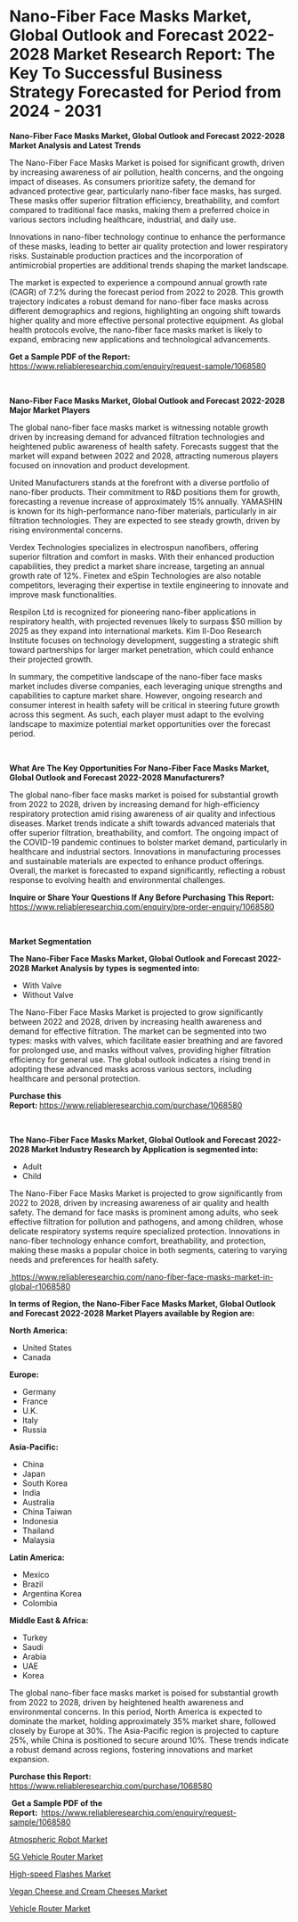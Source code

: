 <p><h1>Nano-Fiber Face Masks Market, Global Outlook and Forecast 2022-2028 Market Research Report: The Key To Successful Business Strategy Forecasted for Period from 2024 - 2031</h1></p><p><strong>Nano-Fiber Face Masks Market, Global Outlook and Forecast 2022-2028 Market Analysis and Latest Trends</strong></p>
<p><p>The Nano-Fiber Face Masks Market is poised for significant growth, driven by increasing awareness of air pollution, health concerns, and the ongoing impact of diseases. As consumers prioritize safety, the demand for advanced protective gear, particularly nano-fiber face masks, has surged. These masks offer superior filtration efficiency, breathability, and comfort compared to traditional face masks, making them a preferred choice in various sectors including healthcare, industrial, and daily use.</p><p>Innovations in nano-fiber technology continue to enhance the performance of these masks, leading to better air quality protection and lower respiratory risks. Sustainable production practices and the incorporation of antimicrobial properties are additional trends shaping the market landscape.</p><p>The market is expected to experience a compound annual growth rate (CAGR) of 7.2% during the forecast period from 2022 to 2028. This growth trajectory indicates a robust demand for nano-fiber face masks across different demographics and regions, highlighting an ongoing shift towards higher quality and more effective personal protective equipment. As global health protocols evolve, the nano-fiber face masks market is likely to expand, embracing new applications and technological advancements.</p></p>
<p><strong>Get a Sample PDF of the Report:&nbsp;</strong> <a href="https://www.reliableresearchiq.com/enquiry/request-sample/1068580">https://www.reliableresearchiq.com/enquiry/request-sample/1068580</a></p>
<p>&nbsp;</p>
<p><strong>Nano-Fiber Face Masks Market, Global Outlook and Forecast 2022-2028 Major Market Players</strong></p>
<p><p>The global nano-fiber face masks market is witnessing notable growth driven by increasing demand for advanced filtration technologies and heightened public awareness of health safety. Forecasts suggest that the market will expand between 2022 and 2028, attracting numerous players focused on innovation and product development.</p><p>United Manufacturers stands at the forefront with a diverse portfolio of nano-fiber products. Their commitment to R&D positions them for growth, forecasting a revenue increase of approximately 15% annually. YAMASHIN is known for its high-performance nano-fiber materials, particularly in air filtration technologies. They are expected to see steady growth, driven by rising environmental concerns.</p><p>Verdex Technologies specializes in electrospun nanofibers, offering superior filtration and comfort in masks. With their enhanced production capabilities, they predict a market share increase, targeting an annual growth rate of 12%. Finetex and eSpin Technologies are also notable competitors, leveraging their expertise in textile engineering to innovate and improve mask functionalities. </p><p>Respilon Ltd is recognized for pioneering nano-fiber applications in respiratory health, with projected revenues likely to surpass $50 million by 2025 as they expand into international markets. Kim Il-Doo Research Institute focuses on technology development, suggesting a strategic shift toward partnerships for larger market penetration, which could enhance their projected growth.</p><p>In summary, the competitive landscape of the nano-fiber face masks market includes diverse companies, each leveraging unique strengths and capabilities to capture market share. However, ongoing research and consumer interest in health safety will be critical in steering future growth across this segment. As such, each player must adapt to the evolving landscape to maximize potential market opportunities over the forecast period.</p></p>
<p>&nbsp;</p>
<p><strong>What Are The Key Opportunities For Nano-Fiber Face Masks Market, Global Outlook and Forecast 2022-2028 Manufacturers?</strong></p>
<p><p>The global nano-fiber face masks market is poised for substantial growth from 2022 to 2028, driven by increasing demand for high-efficiency respiratory protection amid rising awareness of air quality and infectious diseases. Market trends indicate a shift towards advanced materials that offer superior filtration, breathability, and comfort. The ongoing impact of the COVID-19 pandemic continues to bolster market demand, particularly in healthcare and industrial sectors. Innovations in manufacturing processes and sustainable materials are expected to enhance product offerings. Overall, the market is forecasted to expand significantly, reflecting a robust response to evolving health and environmental challenges.</p></p>
<p><strong>Inquire or Share Your Questions If Any Before Purchasing This Report:</strong> <a href="https://www.reliableresearchiq.com/enquiry/pre-order-enquiry/1068580">https://www.reliableresearchiq.com/enquiry/pre-order-enquiry/1068580</a></p>
<p>&nbsp;</p>
<p><strong>Market Segmentation</strong></p>
<p><strong>The Nano-Fiber Face Masks Market, Global Outlook and Forecast 2022-2028 Market Analysis by types is segmented into:</strong></p>
<p><ul><li>With Valve</li><li>Without Valve</li></ul></p>
<p><p>The Nano-Fiber Face Masks Market is projected to grow significantly between 2022 and 2028, driven by increasing health awareness and demand for effective filtration. The market can be segmented into two types: masks with valves, which facilitate easier breathing and are favored for prolonged use, and masks without valves, providing higher filtration efficiency for general use. The global outlook indicates a rising trend in adopting these advanced masks across various sectors, including healthcare and personal protection.</p></p>
<p><strong>Purchase this Report:&nbsp;</strong><a href="https://www.reliableresearchiq.com/purchase/1068580">https://www.reliableresearchiq.com/purchase/1068580</a></p>
<p>&nbsp;</p>
<p><strong>The Nano-Fiber Face Masks Market, Global Outlook and Forecast 2022-2028 Market Industry Research by Application is segmented into:</strong></p>
<p><ul><li>Adult</li><li>Child</li></ul></p>
<p><p>The Nano-Fiber Face Masks Market is projected to grow significantly from 2022 to 2028, driven by increasing awareness of air quality and health safety. The demand for face masks is prominent among adults, who seek effective filtration for pollution and pathogens, and among children, whose delicate respiratory systems require specialized protection. Innovations in nano-fiber technology enhance comfort, breathability, and protection, making these masks a popular choice in both segments, catering to varying needs and preferences for health safety.</p></p>
<p><a href="https://www.reliableresearchiq.com/nano-fiber-face-masks-market-in-global-r1068580">&nbsp;https://www.reliableresearchiq.com/nano-fiber-face-masks-market-in-global-r1068580</a></p>
<p><strong>In terms of Region, the Nano-Fiber Face Masks Market, Global Outlook and Forecast 2022-2028 Market Players available by Region are:</strong></p>
<p>
    <p> <strong> North America: </strong>
        <ul>
            <li>United States</li>
            <li>Canada</li>
        </ul>
        </p> 
    <p> <strong> Europe: </strong>
        <ul>
            <li>Germany</li>
            <li>France</li>
            <li>U.K.</li>
            <li>Italy</li>
            <li>Russia</li>
        </ul>
        </p> 
    <p> <strong> Asia-Pacific: </strong>
        <ul>
            <li>China</li>
            <li>Japan</li>
            <li>South Korea</li>
            <li>India</li>
            <li>Australia</li>
            <li>China Taiwan</li>
            <li>Indonesia</li>
            <li>Thailand</li>
            <li>Malaysia</li>
        </ul>
        </p> 
    <p> <strong> Latin America: </strong>
        <ul>
            <li>Mexico</li>
            <li>Brazil</li>
            <li>Argentina Korea</li>
            <li>Colombia</li>
        </ul>
        </p> 
    <p> <strong> Middle East & Africa: </strong>
        <ul>
            <li>Turkey</li>
            <li>Saudi</li>
            <li>Arabia</li>
            <li>UAE</li>
            <li>Korea</li>
        </ul>
    </p>
    </p>
<p><p>The global nano-fiber face masks market is poised for substantial growth from 2022 to 2028, driven by heightened health awareness and environmental concerns. In this period, North America is expected to dominate the market, holding approximately 35% market share, followed closely by Europe at 30%. The Asia-Pacific region is projected to capture 25%, while China is positioned to secure around 10%. These trends indicate a robust demand across regions, fostering innovations and market expansion.</p></p>
<p><strong>Purchase this Report: </strong><a href="https://www.reliableresearchiq.com/purchase/1068580">https://www.reliableresearchiq.com/purchase/1068580</a></p>
<p>&nbsp;<strong>Get a Sample PDF of the Report:&nbsp;&nbsp;</strong><a href="https://www.reliableresearchiq.com/enquiry/request-sample/1068580">https://www.reliableresearchiq.com/enquiry/request-sample/1068580</a></p>
<p><strong></strong></p>
<p><p><a href="https://www.linkedin.com/pulse/atmospheric-robot-market-forecast-global-trends-analysis-from-7tcgf?trackingId=ZN3UCO9dRHKrSKX0p076TQ%3D%3D">Atmospheric Robot Market</a></p><p><a href="https://www.linkedin.com/pulse/global-5g-vehicle-router-market-analysis-trends-forecasts-gtjkc?trackingId=yS8ZUWVjRDWdBlfzkhZIEw%3D%3D">5G Vehicle Router Market</a></p><p><a href="https://medium.com/@othaleffler24/an-in-depth-analysis-of-the-global-high-speed-flashes-market-scope-and-its-rapid-growing-13-5-f35163d25d81">High-speed Flashes Market</a></p><p><a href="https://medium.com/@clairhane1992/vegan-cheese-and-cream-cheeses-market-trends-focusing-on-vegan-cheese-and-cream-cheeses-market-a4b4b2131529">Vegan Cheese and Cream Cheeses Market</a></p><p><a href="https://www.linkedin.com/pulse/vehicle-router-market-size-share-trends-analysis-report-product-eiwqc?trackingId=LH8s1DxPTLaT0eg35Af2yQ%3D%3D">Vehicle Router Market</a></p></p>